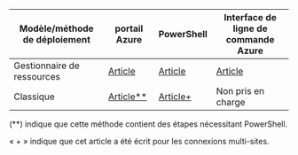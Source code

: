 | **Modèle/méthode de déploiement** | **portail Azure** | **PowerShell** | **Interface de ligne de commande Azure** |
| --- | --- | --- | --- |
| Gestionnaire de ressources |[Article](../articles/vpn-gateway/vpn-gateway-howto-site-to-site-resource-manager-portal.md) |[Article](../articles/vpn-gateway/vpn-gateway-create-site-to-site-rm-powershell.md) | [Article](../articles/vpn-gateway/vpn-gateway-howto-site-to-site-resource-manager-cli.md) |
| Classique |[Article**](../articles/vpn-gateway/vpn-gateway-howto-site-to-site-classic-portal.md) |[Article+](../articles/vpn-gateway/vpn-gateway-multi-site.md) | Non pris en charge |

(**) indique que cette méthode contient des étapes nécessitant PowerShell.

« + » indique que cet article a été écrit pour les connexions multi-sites.